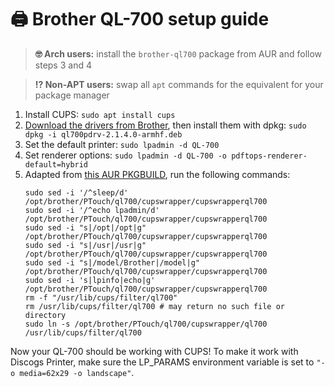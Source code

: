 # 🖨️ Brother QL-700 setup guide

> **🤓 Arch users:** install the `brother-ql700` package from AUR and follow steps 3 and 4

> **⁉️ Non-APT users:** swap all `apt` commands for the equivalent for your package manager

1. Install CUPS: `sudo apt install cups`
2. [Download the drivers from Brother](https://support.brother.com/g/b/downloadlist.aspx?c=gb&lang=en&prod=lpql700euk&os=10042), then install them with dpkg: `sudo dpkg -i ql700pdrv-2.1.4.0-armhf.deb`
3. Set the default printer: `sudo lpadmin -d QL-700`
4. Set renderer options: `sudo lpadmin -d QL-700 -o pdftops-renderer-default=hybrid`
5. Adapted from [this AUR PKGBUILD](https://aur.archlinux.org/cgit/aur.git/tree/PKGBUILD?h=brother-ql700), run the following commands:
   ```
   sudo sed -i '/^sleep/d' /opt/brother/PTouch/ql700/cupswrapper/cupswrapperql700
   sudo sed -i '/^echo lpadmin/d' /opt/brother/PTouch/ql700/cupswrapper/cupswrapperql700
   sudo sed -i "s|/opt|/opt|g" /opt/brother/PTouch/ql700/cupswrapper/cupswrapperql700
   sudo sed -i "s|/usr|/usr|g" /opt/brother/PTouch/ql700/cupswrapper/cupswrapperql700
   sudo sed -i "s|/model/Brother|/model|g" /opt/brother/PTouch/ql700/cupswrapper/cupswrapperql700
   sudo sed -i 's|lpinfo|echo|g' /opt/brother/PTouch/ql700/cupswrapper/cupswrapperql700
   rm -f "/usr/lib/cups/filter/ql700"
   rm /usr/lib/cups/filter/ql700 # may return no such file or directory
   sudo ln -s /opt/brother/PTouch/ql700/cupswrapper/ql700 /usr/lib/cups/filter/ql700
   ```

Now your QL-700 should be working with CUPS! To make it work with Discogs Printer, make sure the LP_PARAMS environment variable is set to `"-o media=62x29 -o landscape"`.
